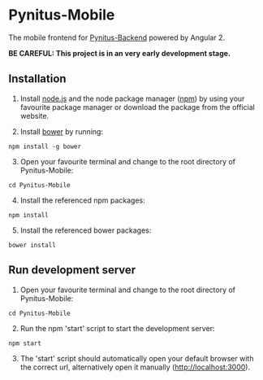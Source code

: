 # Pynitus-Mobile

The mobile frontend for [Pynitus-Backend](https://github.com/Pynitus-Universe/Pynitus-Backend) powered by Angular 2.

**BE CAREFUL: This project is in an very early development stage.**

## Installation
1. Install [node.js](https://nodejs.org/en/) and the node package manager ([npm](https://www.npmjs.com/)) by using your favourite package manager or download the package from the official website.

2. Install [bower](https://bower.io/) by running:
```
npm install -g bower
```

3. Open your favourite terminal and change to the root directory of Pynitus-Mobile:

```
cd Pynitus-Mobile
```

4. Install the referenced npm packages:

```
npm install
```

5. Install the referenced bower packages:

```
bower install
```

## Run development server

1. Open your favourite terminal and change to the root directory of Pynitus-Mobile:

```
cd Pynitus-Mobile
```

2. Run the npm 'start' script to start the development server:

```
npm start
```

3. The 'start' script should automatically open your default browser with the correct url, alternatively open it manually ([http://localhost:3000](http://localhost:3000)).
